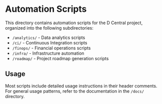 # Automation Scripts

This directory contains automation scripts for the D Central project, organized into the following subdirectories:

- `/analytics/` - Data analytics scripts
- `/ci/` - Continuous Integration scripts
- `/finops/` - Financial operations scripts
- `/infra/` - Infrastructure automation
- `/roadmap/` - Project roadmap generation scripts

## Usage

Most scripts include detailed usage instructions in their header comments. For general usage patterns, refer to the documentation in the `/docs/` directory.
